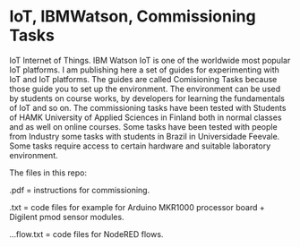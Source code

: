# IoT, IBMWatson, Commissioning Tasks
IoT Internet of Things. IBM Watson IoT is one of the worldwide most popular IoT platforms. I am publishing here a set of guides for experimenting with IoT and IoT platforms. The guides are called Comisioning Tasks because those guide you to set up the environment. The environment can be used by students on course works, by developers for learning the fundamentals of IoT and so on. The commissioning tasks have been tested with Students of HAMK University of Applied Sciences in Finland both in normal classes and as well on online courses. Some tasks have been tested with people from Industry some tasks with students in Brazil in Universidade Feevale. Some tasks require access to certain hardware and suitable laboratory environment.  

The files in this repo:

.pdf = instructions for commissioning.

.txt = code files for example for Arduino MKR1000 processor board + Digilent pmod sensor modules.

...flow.txt = code files for NodeRED flows.

